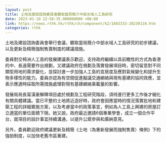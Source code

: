 ```yaml
---
layout: post
title: 土地及建設諮詢委員會聽取當局簡介中部水域人工島研究
date: 2023-01-10 22:58:35.000000000 +08:00
link: https://news.rthk.hk/rthk/ch/component/k2/1683333-20230110.htm
categories: rthk
---
```


土地及建設諮詢委員會舉行會議，聽取當局簡介中部水域人工島研究的初步建議，以及更新及精簡強制售賣制度的建議措施。

委員對交椅洲人工島的發展建議表示歡迎，支持政府繼續以具前瞻性的方式為香港的中、長遠需要作出規劃，又建議政府在規劃及落實發展項目時，密切留意對不同類型用地的需求變化，並探討進一步加強人工島的宜居度及應對氣候變化和提升生物多樣性的能力。委員亦認為有空間促進擬議交通網絡與現有基建的協同效應，並表示應適時採取所需措施處理對現有基建網絡乘載量的影響。

發展局局長甯漢豪解釋項目處於規劃及工程研究階段，須待進行更多工作後才細化有關具體建議。當已平整的土地將近造好時，政府會因應當時的情況落實批地和建築工程的詳細實施方案，以及考慮當中的政策事宜，例如為人工島上興建的房屋訂立適當的單位面積下限。她又說，政府最近邀請6個專業學會，成立一個合作平台，就項目的設計事宜持續溝通，以提升公眾參與和廣納意見。

另外，委員歡迎政府建議更新及精簡《土地（為重新發展而強制售賣）條例》下的強拍制度，以加快老舊市區重建。
